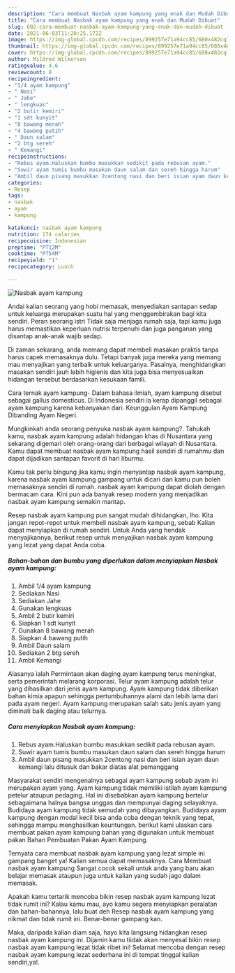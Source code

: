 ```yaml
---
description: "Cara membuat Nasbak ayam kampung yang enak dan Mudah Dibuat"
title: "Cara membuat Nasbak ayam kampung yang enak dan Mudah Dibuat"
slug: 602-cara-membuat-nasbak-ayam-kampung-yang-enak-dan-mudah-dibuat
date: 2021-06-03T11:20:25.172Z
image: https://img-global.cpcdn.com/recipes/899257e71a94cc85/680x482cq70/nasbak-ayam-kampung-foto-resep-utama.jpg
thumbnail: https://img-global.cpcdn.com/recipes/899257e71a94cc85/680x482cq70/nasbak-ayam-kampung-foto-resep-utama.jpg
cover: https://img-global.cpcdn.com/recipes/899257e71a94cc85/680x482cq70/nasbak-ayam-kampung-foto-resep-utama.jpg
author: Mildred Wilkerson
ratingvalue: 4.6
reviewcount: 8
recipeingredient:
- "1/4 ayam kampung"
- " Nasi"
- " Jahe"
- " lengkuas"
- "2 butir kemiri"
- "1 sdt kunyit"
- "8 bawang merah"
- "4 bawang putih"
- " Daun salam"
- "2 btg sereh"
- " Kemangi"
recipeinstructions:
- "Rebus ayam.Haluskan bumbu masukkan sedikit pada rebusan ayam."
- "Suwir ayam tumis bumbu masukan daun salam dan sereh hingga harum"
- "Ambil daun pisang masukkan 2centong nasi dan beri isian ayam daun kemangi lalu ditusuk dan bakar diatas alat pemanggang"
categories:
- Resep
tags:
- nasbak
- ayam
- kampung

katakunci: nasbak ayam kampung 
nutrition: 174 calories
recipecuisine: Indonesian
preptime: "PT12M"
cooktime: "PT54M"
recipeyield: "1"
recipecategory: Lunch

---
```



![Nasbak ayam kampung](https://img-global.cpcdn.com/recipes/899257e71a94cc85/680x482cq70/nasbak-ayam-kampung-foto-resep-utama.jpg)

Andai kalian seorang yang hobi memasak, menyediakan santapan sedap untuk keluarga merupakan suatu hal yang menggembirakan bagi kita sendiri. Peran seorang istri Tidak saja menjaga rumah saja, tapi kamu juga harus memastikan keperluan nutrisi terpenuhi dan juga panganan yang disantap anak-anak wajib sedap.

Di zaman  sekarang, anda memang dapat membeli masakan praktis tanpa harus capek memasaknya dulu. Tetapi banyak juga mereka yang memang mau menyajikan yang terbaik untuk keluarganya. Pasalnya, menghidangkan masakan sendiri jauh lebih higienis dan kita juga bisa menyesuaikan hidangan tersebut berdasarkan kesukaan famili. 

Cara ternak ayam kampung- Dalam bahasa ilmiah, ayam kampung disebut sebagai gallus domesticus. Di Indonesia sendiri ia kerap dipanggil sebagai ayam kampung karena kebanyakan dari. Keunggulan Ayam Kampung Dibanding Ayam Negeri.

Mungkinkah anda seorang penyuka nasbak ayam kampung?. Tahukah kamu, nasbak ayam kampung adalah hidangan khas di Nusantara yang sekarang digemari oleh orang-orang dari berbagai wilayah di Nusantara. Kamu dapat membuat nasbak ayam kampung hasil sendiri di rumahmu dan dapat dijadikan santapan favorit di hari liburmu.

Kamu tak perlu bingung jika kamu ingin menyantap nasbak ayam kampung, karena nasbak ayam kampung gampang untuk dicari dan kamu pun boleh memasaknya sendiri di rumah. nasbak ayam kampung dapat diolah dengan bermacam cara. Kini pun ada banyak resep modern yang menjadikan nasbak ayam kampung semakin mantap.

Resep nasbak ayam kampung pun sangat mudah dihidangkan, lho. Kita jangan repot-repot untuk membeli nasbak ayam kampung, sebab Kalian dapat menyiapkan di rumah sendiri. Untuk Anda yang hendak menyajikannya, berikut resep untuk menyajikan nasbak ayam kampung yang lezat yang dapat Anda coba.

<!--inarticleads1-->

##### Bahan-bahan dan bumbu yang diperlukan dalam menyiapkan Nasbak ayam kampung:

1. Ambil 1/4 ayam kampung
1. Sediakan  Nasi
1. Sediakan  Jahe
1. Gunakan  lengkuas
1. Ambil 2 butir kemiri
1. Siapkan 1 sdt kunyit
1. Gunakan 8 bawang merah
1. Siapkan 4 bawang putih
1. Ambil  Daun salam
1. Sediakan 2 btg sereh
1. Ambil  Kemangi


Alasanya ialah Permintaan akan daging ayam kampung terus meningkat, serta pemerintah melarang korporasi. Telur ayam kampung adalah telur yang dihasilkan dari jenis ayam kampung. Ayam kampung tidak diberikan bahan kimia apapun sehingga pertumbuhannya alami dan lebih lama dari pada ayam negeri. Ayam kampung merupakan salah satu jenis ayam yang diminati baik daging atau telurnya. 

<!--inarticleads2-->

##### Cara menyiapkan Nasbak ayam kampung:

1. Rebus ayam.Haluskan bumbu masukkan sedikit pada rebusan ayam.
1. Suwir ayam tumis bumbu masukan daun salam dan sereh hingga harum
1. Ambil daun pisang masukkan 2centong nasi dan beri isian ayam daun kemangi lalu ditusuk dan bakar diatas alat pemanggang


Masyarakat sendiri mengenalnya sebagai ayam kampung sebab ayam ini merupakan ayam yang. Ayam kampung tidak memiliki istilah ayam kampung petelur ataupun pedaging. Hal ini disebabkan ayam kampung bertelur sebagaimana halnya bangsa unggas dan mempunyai daging selayaknya. Budidaya ayam kampung tidak semudah yang dibayangkan. Budidaya ayam kampung dengan modal kecil bisa anda coba dengan teknik yang tepat, sehingga mampu menghasilkan keuntungan. berikut kami ulaskan cara membuat pakan ayam kampung bahan yang digunakan untuk membuat pakan Bahan Pembuatan Pakan Ayam Kampung. 

Ternyata cara membuat nasbak ayam kampung yang lezat simple ini gampang banget ya! Kalian semua dapat memasaknya. Cara Membuat nasbak ayam kampung Sangat cocok sekali untuk anda yang baru akan belajar memasak ataupun juga untuk kalian yang sudah jago dalam memasak.

Apakah kamu tertarik mencoba bikin resep nasbak ayam kampung lezat tidak rumit ini? Kalau kamu mau, ayo kamu segera menyiapkan peralatan dan bahan-bahannya, lalu buat deh Resep nasbak ayam kampung yang nikmat dan tidak rumit ini. Benar-benar gampang kan. 

Maka, daripada kalian diam saja, hayo kita langsung hidangkan resep nasbak ayam kampung ini. Dijamin kamu tiidak akan menyesal bikin resep nasbak ayam kampung lezat tidak ribet ini! Selamat mencoba dengan resep nasbak ayam kampung lezat sederhana ini di tempat tinggal kalian sendiri,ya!.

